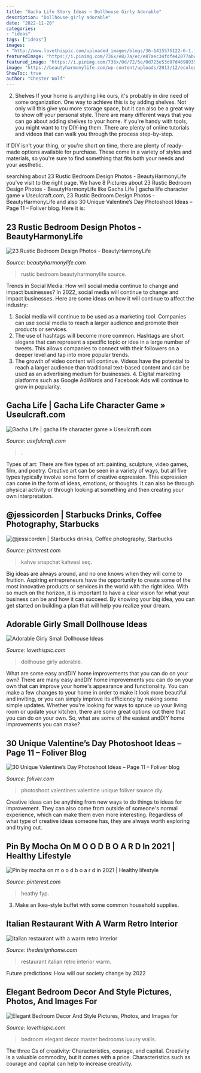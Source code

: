 ```yaml
---
title: "Gacha Life Story Ideas ~ Dollhouse Girly Adorable"
description: "Dollhouse girly adorable"
date: "2022-11-20"
categories:
- "ideas"
tags: ["ideas"]
images:
- "http://www.lovethispic.com/uploaded_images/blogs/36-1415575122-6-1.jpg"
featuredImage: "https://i.pinimg.com/736x/e8/7a/ec/e87aec34fdfe42077abc4e09bba02d92.jpg"
featured_image: "https://i.pinimg.com/736x/0d/72/5e/0d725e53d07d46989398cfd623ae52cc.jpg"
image: "https://beautyharmonylife.com/wp-content/uploads/2013/12/ecologia-montreal-open-bedroom-bathroom.jpg"
ShowToc: true
author: "Chester Wolf"
---
```



2. Shelves
If your home is anything like ours, it's probably in dire need of some organization. One way to achieve this is by adding shelves. Not only will this give you more storage space, but it can also be a great way to show off your personal style.
There are many different ways that you can go about adding shelves to your home. If you're handy with tools, you might want to try DIY-ing them. There are plenty of online tutorials and videos that can walk you through the process step-by-step.

If DIY isn't your thing, or you're short on time, there are plenty of ready-made options available for purchase. These come in a variety of styles and materials, so you're sure to find something that fits both your needs and your aesthetic.

	

		
searching about 23 Rustic Bedroom Design Photos - BeautyHarmonyLife you've visit to the right page. We have 8 Pictures about 23 Rustic Bedroom Design Photos - BeautyHarmonyLife like Gacha Life | gacha life character game » Useulcraft.com, 23 Rustic Bedroom Design Photos - BeautyHarmonyLife and also 30 Unique Valentine’s Day Photoshoot Ideas – Page 11 – Foliver blog. Here it is:
		
    
## 23 Rustic Bedroom Design Photos - BeautyHarmonyLife

<img loading=lazy src="https://beautyharmonylife.com/wp-content/uploads/2013/12/ecologia-montreal-open-bedroom-bathroom.jpg" onerror="this.onerror=null;this.src='https://tse3.mm.bing.net/th?id=OIP.AvppcjRUyOe2K15cN9MbFwHaEh&amp;pid=15.1';" alt="23 Rustic Bedroom Design Photos - BeautyHarmonyLife">

_Source: beautyharmonylife.com_

>rustic bedroom beautyharmonylife source. 

	

Trends in Social Media: How will social media continue to change and impact businesses?
In 2022, social media will continue to change and impact businesses. Here are some ideas on how it will continue to affect the industry: 
1. Social media will continue to be used as a marketing tool. Companies can use social media to reach a larger audience and promote their products or services. 
2. The use of hashtags will become more common. Hashtags are short slogans that can represent a specific topic or idea in a large number of tweets. This allows companies to connect with their followers on a deeper level and tap into more popular trends. 
3. The growth of video content will continue. Videos have the potential to reach a larger audience than traditional text-based content and can be used as an advertising medium for businesses. 4. Digital marketing platforms such as Google AdWords and Facebook Ads will continue to grow in popularity.

    
## Gacha Life | Gacha Life Character Game » Useulcraft.com

<img loading=lazy src="https://www.usefulcraft.com/wp-content/uploads/2019/12/gacha-life-15.jpg" onerror="this.onerror=null;this.src='https://tse2.mm.bing.net/th?id=OIP.eg4pHSrp1GUm6msk9ZDCTgHaHa&amp;pid=15.1';" alt="Gacha Life | gacha life character game » Useulcraft.com">

_Source: usefulcraft.com_

>. 

	

Types of art: There are five types of art: painting, sculpture, video games, film, and poetry.
Creative art can be seen in a variety of ways, but all five types typically involve some form of creative expression. This expression can come in the form of ideas, emotions, or thoughts. It can also be through physical activity or through looking at something and then creating your own interpretation.

    
## @jessicorden | Starbucks Drinks, Coffee Photography, Starbucks

<img loading=lazy src="https://i.pinimg.com/736x/0d/72/5e/0d725e53d07d46989398cfd623ae52cc.jpg" onerror="this.onerror=null;this.src='https://tse2.mm.bing.net/th?id=OIP.PxVmyQCBDpKgNoWCSD_QtAHaNK&amp;pid=15.1';" alt="@jessicorden | Starbucks drinks, Coffee photography, Starbucks">

_Source: pinterest.com_

>kahve snapchat kahvesi seç. 

	

Big ideas are always around, and no one knows when they will come to fruition. Aspiring entrepreneurs have the opportunity to create some of the most innovative products or services in the world with the right idea. With so much on the horizon, it is important to have a clear vision for what your business can be and how it can succeed. By knowing your big idea, you can get started on building a plan that will help you realize your dream.

    
## Adorable Girly Small Dollhouse Ideas

<img loading=lazy src="http://www.lovethispic.com/uploaded_images/blogs/36-1415575122-6-1.jpg" onerror="this.onerror=null;this.src='https://tse1.mm.bing.net/th?id=OIP.HCTUeFtFeXZYw4RQL2h9XwHaNK&amp;pid=15.1';" alt="Adorable Girly Small Dollhouse Ideas">

_Source: lovethispic.com_

>dollhouse girly adorable. 

	

What are some easy andDIY home improvements that you can do on your own?
There are many easy andDIY home improvements you can do on your own that can improve your home's appearance and functionality. You can make a few changes to your home in order to make it look more beautiful and inviting, or you can simply improve its efficiency by making some simple updates. Whether you're looking for ways to spruce up your living room or update your kitchen, there are some great options out there that you can do on your own. So, what are some of the easiest andDIY home improvements you can make?

    
## 30 Unique Valentine’s Day Photoshoot Ideas – Page 11 – Foliver Blog

<img loading=lazy src="http://www.foliver.com/wp-content/uploads/2020/01/11-Valentines-Day-Photoshoot.jpg" onerror="this.onerror=null;this.src='https://tse3.mm.bing.net/th?id=OIP.8luDE2i9UcAdyzX0XqdwOQHaLH&amp;pid=15.1';" alt="30 Unique Valentine’s Day Photoshoot Ideas – Page 11 – Foliver blog">

_Source: foliver.com_

>photoshoot valentines valentine unique foliver source diy. 

	

Creative ideas can be anything from new ways to do things to ideas for improvement. They can also come from outside of someone's normal experience, which can make them even more interesting. Regardless of what type of creative ideas someone has, they are always worth exploring and trying out.

    
## Pin By Mocha On M O O D B O A R D In 2021 | Healthy Lifestyle

<img loading=lazy src="https://i.pinimg.com/736x/e8/7a/ec/e87aec34fdfe42077abc4e09bba02d92.jpg" onerror="this.onerror=null;this.src='https://tse1.mm.bing.net/th?id=OIP.ouzyTpas85Vri_9w6BkShQHaNK&amp;pid=15.1';" alt="Pin by mocha on m o o d b o a r d in 2021 | Healthy lifestyle">

_Source: pinterest.com_

>heathy fyp. 

	

3. Make an Ikea-style buffet with some common household supplies.

    
## Italian Restaurant With A Warm Retro Interior

<img loading=lazy src="http://thedesignhome.com/wp-content/uploads/2015/08/Italian-restaurant-with-a-warm-retro-interior8.jpg" onerror="this.onerror=null;this.src='https://tse1.mm.bing.net/th?id=OIP.7aOgrXSzLC1q_T4aXJefsAHaE7&amp;pid=15.1';" alt="Italian restaurant with a warm retro interior">

_Source: thedesignhome.com_

>restaurant italian retro interior warm. 

	

Future predictions: How will our society change by 2022
 

    
## Elegant Bedroom Decor And Style Pictures, Photos, And Images For

<img loading=lazy src="http://www.lovethispic.com/uploaded_images/183258-Elegant-Bedroom-Decor-And-Style.jpg" onerror="this.onerror=null;this.src='https://tse2.mm.bing.net/th?id=OIP.petZtEkxxN31pXY1w7GregHaJ3&amp;pid=15.1';" alt="Elegant Bedroom Decor And Style Pictures, Photos, and Images for">

_Source: lovethispic.com_

>bedroom elegant decor master bedrooms luxury walls. 

	

The three Cs of creativity: Characteristics, courage, and capital.
Creativity is a valuable commodity, but it comes with a price. Characteristics such as courage and capital can help to increase creativity.

